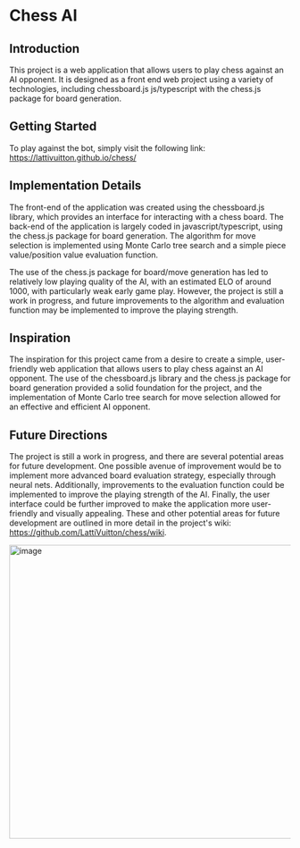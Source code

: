 # Chess AI
## Introduction

This project is a web application that allows users to play chess against an AI opponent. It is designed as a front end web project using a variety of technologies, including chessboard.js js/typescript with the chess.js package for board generation.

## Getting Started

To play against the bot, simply visit the following link: https://lattivuitton.github.io/chess/

## Implementation Details

The front-end of the application was created using the chessboard.js library, which provides an interface for interacting with a chess board. The back-end of the application is largely coded in javascript/typescript, using the chess.js package for board generation. The algorithm for move selection is implemented using Monte Carlo tree search and a simple piece value/position value evaluation function.

The use of the chess.js package for board/move generation has led to relatively low playing quality of the AI, with an estimated ELO of around 1000, with particularly weak early game play. However, the project is still a work in progress, and future improvements to the algorithm and evaluation function may be implemented to improve the playing strength.

## Inspiration

The inspiration for this project came from a desire to create a simple, user-friendly web application that allows users to play chess against an AI opponent. The use of the chessboard.js library and the chess.js package for board generation provided a solid foundation for the project, and the implementation of Monte Carlo tree search for move selection allowed for an effective and efficient AI opponent.

## Future Directions

The project is still a work in progress, and there are several potential areas for future development. One possible avenue of improvement would be to implement more advanced board evaluation strategy, especially through neural nets. Additionally, improvements to the evaluation function could be implemented to improve the playing strength of the AI. Finally, the user interface could be further improved to make the application more user-friendly and visually appealing. These and other potential areas for future development are outlined in more detail in the project's wiki: https://github.com/LattiVuitton/chess/wiki.

<img width="526" alt="image" src="https://user-images.githubusercontent.com/111042692/233845240-8560b680-6c91-47cf-b1fa-1d87e8c317fc.png">
